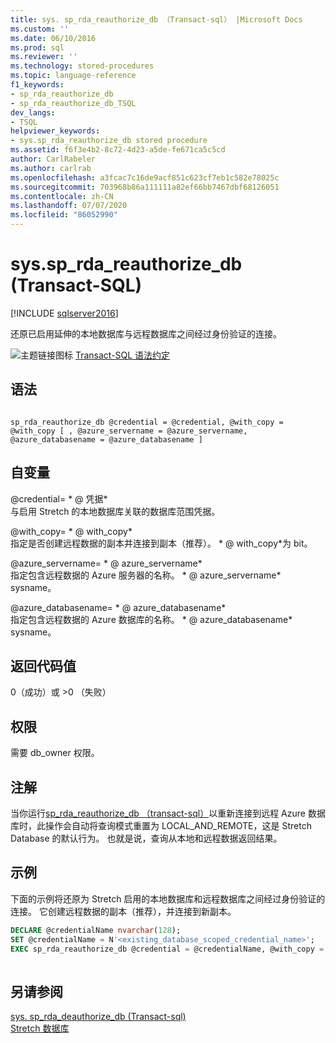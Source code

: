 ```yaml
---
title: sys. sp_rda_reauthorize_db （Transact-sql） |Microsoft Docs
ms.custom: ''
ms.date: 06/10/2016
ms.prod: sql
ms.reviewer: ''
ms.technology: stored-procedures
ms.topic: language-reference
f1_keywords:
- sp_rda_reauthorize_db
- sp_rda_reauthorize_db_TSQL
dev_langs:
- TSQL
helpviewer_keywords:
- sys.sp_rda_reauthorize_db stored procedure
ms.assetid: f6f3e4b2-8c72-4d23-a5de-fe671ca5c5cd
author: CarlRabeler
ms.author: carlrab
ms.openlocfilehash: a3fcac7c16de9acf851c623cf7eb1c582e78025c
ms.sourcegitcommit: 703968b86a111111a82ef66bb7467dbf68126051
ms.contentlocale: zh-CN
ms.lasthandoff: 07/07/2020
ms.locfileid: "86052990"
---
```

# <a name="syssp_rda_reauthorize_db-transact-sql"></a>sys.sp_rda_reauthorize_db (Transact-SQL)
[!INCLUDE [sqlserver2016](../../includes/applies-to-version/sqlserver2016.md)]

  还原已启用延伸的本地数据库与远程数据库之间经过身份验证的连接。  
  
 ![主题链接图标](../../database-engine/configure-windows/media/topic-link.gif "“主题链接”图标") [Transact-SQL 语法约定](../../t-sql/language-elements/transact-sql-syntax-conventions-transact-sql.md)  
  
## <a name="syntax"></a>语法  
  
```  
  
sp_rda_reauthorize_db @credential = @credential, @with_copy = @with_copy [ , @azure_servername = @azure_servername, @azure_databasename = @azure_databasename ]  
```  
  
## <a name="arguments"></a>自变量  
 @credential= * \@ 凭据*  
 与启用 Stretch 的本地数据库关联的数据库范围凭据。  
  
 @with_copy= * \@ with_copy*  
 指定是否创建远程数据的副本并连接到副本（推荐）。 * \@ with_copy*为 bit。  
  
 @azure_servername= * \@ azure_servername*  
 指定包含远程数据的 Azure 服务器的名称。 * \@ azure_servername* sysname。  
  
 @azure_databasename= * \@ azure_databasename*  
 指定包含远程数据的 Azure 数据库的名称。 * \@ azure_databasename* sysname。  
  
## <a name="return-code-values"></a>返回代码值  
 0（成功）或 >0 （失败）  
  
## <a name="permissions"></a>权限  
 需要 db_owner 权限。  
  
## <a name="remarks"></a>注解  
 当你运行[sp_rda_reauthorize_db （transact-sql）](../../relational-databases/system-stored-procedures/sys-sp-rda-reauthorize-db-transact-sql.md)以重新连接到远程 Azure 数据库时，此操作会自动将查询模式重置为 LOCAL_AND_REMOTE，这是 Stretch Database 的默认行为。 也就是说，查询从本地和远程数据返回结果。  
  
## <a name="example"></a>示例  
 下面的示例将还原为 Stretch 启用的本地数据库和远程数据库之间经过身份验证的连接。 它创建远程数据的副本（推荐），并连接到新副本。  
  
```sql  
DECLARE @credentialName nvarchar(128);   
SET @credentialName = N'<existing_database_scoped_credential_name>';   
EXEC sp_rda_reauthorize_db @credential = @credentialName, @with_copy = 1;  
  
```  
  
## <a name="see-also"></a>另请参阅  
 [sys. sp_rda_deauthorize_db &#40;Transact-sql&#41;](../../relational-databases/system-stored-procedures/sys-sp-rda-deauthorize-db-transact-sql.md)   
 [Stretch 数据库](../../sql-server/stretch-database/stretch-database.md)  
  
  
